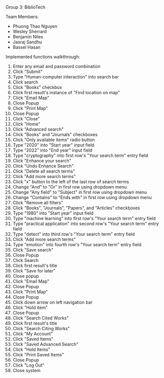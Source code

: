 Group 3: BiblioTech

Team Members:
- Phuong Thao Nguyen
- Wesley Sherrard
- Benjamin Niles
- Jasraj Sandhu
- Bassel Hasan

Implemented functions walkthrough:
1. Enter any email and password combination 
2. Click "Submit"
3. Type "Human-computer interaction" into search bar
4. Click search
5. Click "Books" checkbox
6. Click first result's instance of "Find location on map"
7. Click "Email Map"
8. Close Popup
9. Click "Print Map"
10. Close Popup
11. Click "Close"
12. Click "Home"
13. Click "Advanced search"
14. Click "Books" and "Journals" checkboxes
15. Click "Only available items" radio button
16. Type "2020" into "Start year" input field
17. Type "2022" into "End year" input field
18. Type "cryptography" into first row's "Your search term" entry field
19. Click "Enhance your search"
20. Click "Undo Enhance Search"
21. Click "Delete all search terms"
22. Click "Add more search terms"
23. Click "x" button to the left of the last row of search terms
24. Change "And" to "Or" in first row using dropdown menu
25. Change "Any field" to "Subject" in first row using dropdown menu
26. Change "Contains" to "Ends with" in first row using dropdown menu
27. Click "Remove all filters"
28. Click "Books", "Journals", "Papers", and "Articles" checkboxes
29. Type "1980" into "Start year" input field
30. Type "machine learning" into first row's "Your search term" entry field
31. Type "practical application" into second row's "Your search term" entry field
32. Type "detect" into third row's "Your search term" entry field
33. Click "Add more search terms"
34. Type "emotion" into fourth row's "Your search term" entry field
35. Click "Save search"
36. Close Popup
37. Click Search
38. Click first result's title
39. Click "Save for later"
40. Close popup
41. Click "Email Map"
42. Close Popup
43. Click "Print Map"
44. Close Popup
45. Click down arrow on left navigation bar
46. Click "Hold item"
47. Close Popup
48. Click "Search Cited Works"
49. Click first result's title
50. Click "Search Citing Works"
51. Click "My Account"
52. Click "Saved Items"
53. Click "Saved Advanced Search"
54. Click "Hold Items"
55. Click "Print Saved Items"
56. Close Popup
57. Click "Log Out"
58. Close system

